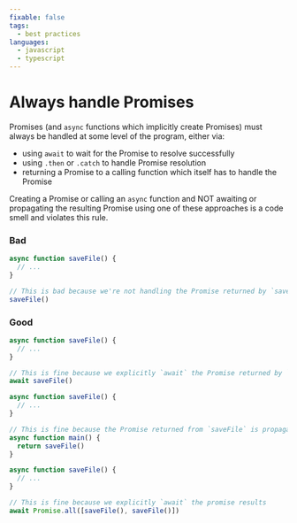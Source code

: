 ```yaml
---
fixable: false
tags:
  - best practices
languages:
  - javascript
  - typescript
---
```


# Always handle Promises

Promises (and `async` functions which implicitly create Promises) must always be handled at some level of the program, either via:

- using `await` to wait for the Promise to resolve successfully
- using `.then` or `.catch` to handle Promise resolution
- returning a Promise to a calling function which itself has to handle the Promise

Creating a Promise or calling an `async` function and NOT awaiting or propagating the resulting Promise using one of these approaches is a code smell and violates this rule.

### Bad

```js
async function saveFile() {
  // ...
}

// This is bad because we're not handling the Promise returned by `saveFile`
saveFile()
```

### Good

```js
async function saveFile() {
  // ...
}

// This is fine because we explicitly `await` the Promise returned by `saveFile`
await saveFile()
```

```js
async function saveFile() {
  // ...
}

// This is fine because the Promise returned from `saveFile` is propagated to `main`'s caller
async function main() {
  return saveFile()
}
```

```js
async function saveFile() {
  // ...
}

// This is fine because we explicitly `await` the promise results
await Promise.all([saveFile(), saveFile()])
```
